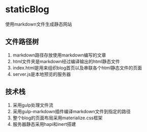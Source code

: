 # staticBlog
使用markdown文件生成静态网站


## 文件路径树

1. markdown路径存放使用markdown编写的文章
2. html文件夹是markdown经过编译输出的html静态文件
3. index.html是用来组织blog首页以及串联各个html静态文件的页面
4. server.js是本地预览的服务器

## 技术栈

1. 采用gulp处理文件流
2. 采用gulp-markdown插件编译markdown文件到指定的路径
3. 整个blog的页面布局采用materialize.css框架
4. 服务器静态采用hapi和inert搭建
